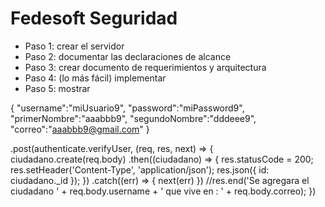 # Fedesoft Seguridad
- Paso 1: crear el servidor
- Paso 2: documentar las declaraciones de alcance
- Paso 3: crear documento de requerimientos y arquitectura
- Paso 4: (lo más fácil) implementar
- Paso 5: mostrar


{
	"username":"miUsuario9",
	"password":"miPassword9",
	"primerNombre":"aaabbb9",
	"segundoNombre":"dddeee9",
	"correo":"aaabbb9@gmail.com"
}

.post(authenticate.verifyUser, (req, res, next) => {
        ciudadano.create(req.body)
            .then((ciudadano) => {
                res.statusCode = 200;
                res.setHeader('Content-Type', 'application/json');
                res.json({ id: ciudadano._id });
            })
            .catch((err) => { next(err) })
        //res.end('Se agregara el ciudadano ' + req.body.username + ' que vive en : ' + req.body.correo);
    })
